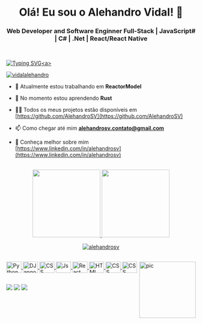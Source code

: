 <h1 align="center">Olá! Eu sou o Alehandro Vidal! 👋</h1>
<h3 align="center">Web Developer and Software Enginner Full-Stack | JavaScript# | C# | .Net | React/React Native</h3>

<br/>

<a href="https://www.linkedin.com/company/82670364/">![Typing SVG](https://readme-typing-svg.herokuapp.com?font=Lobster+39+Text&size=38&duration=2500&color=37f1cf&center=false&vCenter=true&width=440&lines=Alehandro+Vidal;Dev+Full-Stack;)<a>
  
<p align="left"> <a href="https://twitter.com/vidalalehandro" target="blank"><img src="https://img.shields.io/twitter/follow/vidalalehandro?logo=twitter&style=for-the-badge" alt="vidalalehandro" /></a> </p>

- 🔭 Atualmente estou trabalhando em **ReactorModel**

- 🌱 No momento estou aprendendo **Rust**

- 👨‍💻 Todos os meus projetos estão disponíveis em [https://github.com/AlehandroSV](https://github.com/AlehandroSV)

- 📫 Como chegar até mim **alehandrosv.contato@gmail.com**

- 📄 Conheça melhor sobre mim [https://www.linkedin.com/in/alehandrosv](https://www.linkedin.com/in/alehandrosv)
  
<br/>

<div align="center">
  <a href="https://github.com/alehandrosv">
  <img height="180em" src="https://github-readme-stats.vercel.app/api?username=alehandrosv&show_icons=true&theme=dracula&include_all_commits=true&count_private=true"/>
  <img height="180em" src="https://github-readme-stats.vercel.app/api/top-langs/?username=alehandrosv&layout=compact&langs_count=7&theme=dracula"/>
    <p><img align="center" src="https://github-readme-streak-stats.herokuapp.com/?user=alehandrosv&theme=dracula" alt="alehandrosv" /></p>
</div>
  
<div style="display: inline_block"><br>
  <img align="center" alt="Python" height="30" width="40" src="https://cdn.jsdelivr.net/gh/devicons/devicon/icons/python/python-original.svg">
  <img align="center" alt="DJango" height="30" width="40" src="https://cdn.jsdelivr.net/gh/devicons/devicon/icons/django/django-plain.svg">
  <img align="center" alt="CSS" height="30" width="40" src="https://cdn.jsdelivr.net/gh/devicons/devicon/icons/flask/flask-original.svg">
  <img align="center" alt="Js" height="30" width="40" src="https://cdn.jsdelivr.net/gh/devicons/devicon/icons/javascript/javascript-original.svg">
  <img align="center" alt="React" height="30" width="40" src="https://cdn.jsdelivr.net/gh/devicons/devicon/icons/react/react-original.svg">
  <img align="center" alt="HTML" height="30" width="40" src="https://cdn.jsdelivr.net/gh/devicons/devicon/icons/html5/html5-original.svg">
  <img align="center" alt="CSS" height="30" width="40" src="https://cdn.jsdelivr.net/gh/devicons/devicon/icons/css3/css3-original.svg">
  <img align="center" alt="CSS" height="30" width="40" src="https://cdn.jsdelivr.net/gh/devicons/devicon/icons/bootstrap/bootstrap-original.svg">
  <img align="right" alt="pic" height="150" src="https://i.imgur.com/KLsaEMp.jpg?width=676&height=676">
</div>
  
  ##
  
<div> 
  <a href="https://twitter.com/VidalAlehandro" target="_blank"><img src="https://img.shields.io/badge/Twitter-1DA1F2?style=for-the-badge&logo=twitter&logoColor=white" target="_blank"></a>
  <a href = "mailto:alehandrosantos99@gmail.com"><img src="https://img.shields.io/badge/Gmail-D14836?style=for-the-badge&logo=gmail&logoColor=white" target="_blank"></a>
  <a href="https://www.linkedin.com/in/alehandro-santos-vidal-255190234/" target="_blank"><img src="https://img.shields.io/badge/-LinkedIn-%230077B5?style=for-the-badge&logo=linkedin&logoColor=white" target="_blank"></a> 
</div>

